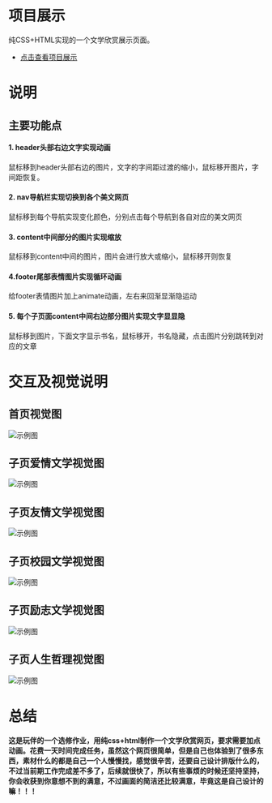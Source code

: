 # 项目展示

纯CSS+HTML实现的一个文学欣赏展示页面。
* [点击查看项目展示](http://SuDaoJun.github.io/article/)


# 说明

##  主要功能点

#### 1. header头部右边文字实现动画

鼠标移到header头部右边的图片，文字的字间距过渡的缩小，鼠标移开图片，字间距恢复。

#### 2. nav导航栏实现切换到各个美文网页

鼠标移到每个导航实现变化颜色，分别点击每个导航到各自对应的美文网页


#### 3. content中间部分的图片实现缩放

鼠标移到content中间的图片，图片会进行放大或缩小，鼠标移开则恢复

#### 4.footer尾部表情图片实现循环动画
给footer表情图片加上animate动画，左右来回渐显渐隐运动

#### 5. 每个子页面content中间右边部分图片实现文字显显隐

鼠标移到图片，下面文字显示书名，鼠标移开，书名隐藏，点击图片分别跳转到对应的文章

# 交互及视觉说明

## 首页视觉图

![示例图](view/首页.png)

## 子页爱情文学视觉图

![示例图](view/爱情文学.png)

## 子页友情文学视觉图

![示例图](view/友情文学.png)

## 子页校园文学视觉图

![示例图](view/校园文学.png)

## 子页励志文学视觉图

![示例图](view/励志文学.png)

## 子页人生哲理视觉图

![示例图](view/人生哲理.png)

#  总结
####    这是玩伴的一个选修作业，用纯css+html制作一个文学欣赏网页，要求需要加点动画。花费一天时间完成任务，虽然这个网页很简单，但是自己也体验到了很多东西，素材什么的都是自己一个人慢慢找，感觉很辛苦，还要自己设计排版什么的，不过当前期工作完成差不多了，后续就很快了，所以有些事烦的时候还坚持坚持，你会收获到你意想不到的满意，不过画面的简洁还比较满意，毕竟这是自己设计的嘛！！！


